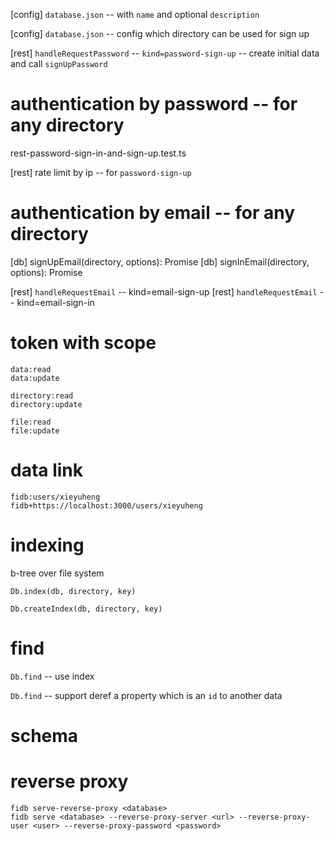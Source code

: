 [config] `database.json` -- with `name` and optional `description`

[config] `database.json` -- config which directory can be used for sign up

[rest] `handleRequestPassword` -- `kind=password-sign-up` -- create initial data and call `signUpPassword`

# authentication by password -- for any directory

rest-password-sign-in-and-sign-up.test.ts

[rest] rate limit by ip -- for `password-sign-up`

# authentication by email -- for any directory

[db] signUpEmail(directory, options): Promise<void>
[db] signInEmail(directory, options): Promise<Token>

[rest] `handleRequestEmail` -- kind=email-sign-up
[rest] `handleRequestEmail` -- kind=email-sign-in

# token with scope

```
data:read
data:update

directory:read
directory:update

file:read
file:update
```

# data link

```
fidb:users/xieyuheng
fidb+https://localhost:3000/users/xieyuheng
```

# indexing

b-tree over file system

`Db.index(db, directory, key)`

`Db.createIndex(db, directory, key)`

# find

`Db.find` -- use index

`Db.find` -- support deref a property which is an `id` to another data

# schema

# reverse proxy

```
fidb serve-reverse-proxy <database>
fidb serve <database> --reverse-proxy-server <url> --reverse-proxy-user <user> --reverse-proxy-password <password>
```
